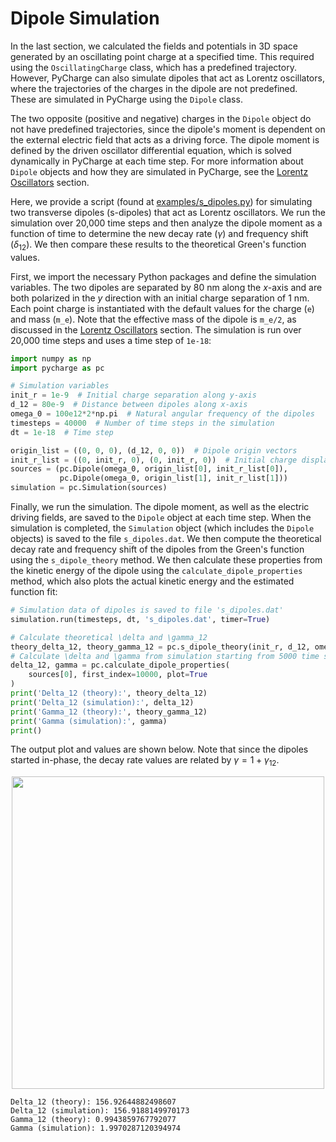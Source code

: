# Dipole Simulation

In the last section, we calculated the fields and potentials in 3D space generated by an oscillating point charge at a specified time. This required using the `OscillatingCharge` class, which has a predefined trajectory. However, PyCharge can also simulate dipoles that act as Lorentz oscillators, where the trajectories of the charges in the dipole are not predefined. These are simulated in PyCharge using the `Dipole` class.

The two opposite (positive and negative) charges in the `Dipole` object do not have predefined trajectories, since the dipole's moment is dependent on the external electric field that acts as a driving force. The dipole moment is defined by the driven oscillator differential equation, which is solved dynamically in PyCharge at each time step. For more information about `Dipole` objects and how they are simulated in PyCharge, see the [Lorentz Oscillators](../background_information/lorentz_oscillators.md) section.

Here, we provide a script (found at [examples/s_dipoles.py](https://github.com/MatthewFilipovich/pycharge/blob/master/examples/s_dipoles.py)) for simulating two transverse dipoles (s-dipoles) that act as Lorentz oscillators. We run the simulation over 20,000 time steps and then analyze the dipole moment as a function of time to determine the new decay rate ($\gamma$) and frequency shift ($\delta_{12}$). We then compare these results to the theoretical Green's function values.

First, we import the necessary Python packages and define the simulation variables. The two dipoles are separated by 80 nm along the $x$-axis and are both polarized in the $y$ direction with an initial charge separation of 1 nm. Each point charge is instantiated with the default values for the charge (`e`) and mass (`m_e`). Note that the effective mass of the dipole is `m_e/2`, as discussed in the [Lorentz Oscillators](../background_information/lorentz_oscillators.md) section. The simulation is run over 20,000 time steps and uses a time step of `1e-18`:

```python
import numpy as np
import pycharge as pc

# Simulation variables
init_r = 1e-9  # Initial charge separation along y-axis
d_12 = 80e-9  # Distance between dipoles along x-axis
omega_0 = 100e12*2*np.pi  # Natural angular frequency of the dipoles
timesteps = 40000  # Number of time steps in the simulation
dt = 1e-18  # Time step

origin_list = ((0, 0, 0), (d_12, 0, 0))  # Dipole origin vectors
init_r_list = ((0, init_r, 0), (0, init_r, 0))  # Initial charge displacements
sources = (pc.Dipole(omega_0, origin_list[0], init_r_list[0]),
           pc.Dipole(omega_0, origin_list[1], init_r_list[1]))
simulation = pc.Simulation(sources)
```

Finally, we run the simulation. The dipole moment, as well as the electric driving fields, are saved to the `Dipole` object at each time step. When the simulation is completed, the `Simulation` object (which includes the `Dipole` objects) is saved to the file `s_dipoles.dat`. We then compute the theoretical decay rate and frequency shift of the dipoles from the Green's function using the `s_dipole_theory` method. We then calculate these properties from the kinetic energy of the dipole using the `calculate_dipole_properties` method, which also plots the actual kinetic energy and the estimated function fit:

```python
# Simulation data of dipoles is saved to file 's_dipoles.dat'
simulation.run(timesteps, dt, 's_dipoles.dat', timer=True)

# Calculate theoretical \delta and \gamma_12
theory_delta_12, theory_gamma_12 = pc.s_dipole_theory(init_r, d_12, omega_0)
# Calculate \delta and \gamma from simulation starting from 5000 time steps
delta_12, gamma = pc.calculate_dipole_properties(
    sources[0], first_index=10000, plot=True
)
print('Delta_12 (theory):', theory_delta_12)
print('Delta_12 (simulation):', delta_12)
print('Gamma_12 (theory):', theory_gamma_12)
print('Gamma (simulation):', gamma)
print()
```

The output plot and values are shown below. Note that since the dipoles started in-phase, the decay rate values are related by $\gamma=1+\gamma_{12}$.

<p align="center">
  <img width="500" src="../../figs/s_dipoles_kinetic_energy.jpeg">
</p>

```
Delta_12 (theory): 156.92644882498607
Delta_12 (simulation): 156.9188149970173
Gamma_12 (theory): 0.9943859767792077
Gamma (simulation): 1.9970287120394974
```
